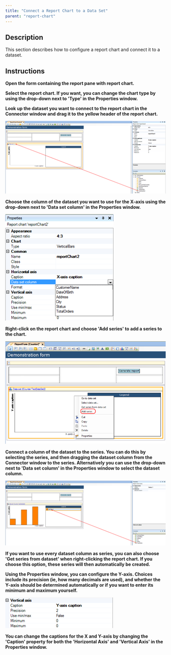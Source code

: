 ```yaml
---
title: "Connect a Report Chart to a Data Set"
parent: "report-chart"
---
```

## Description

This section describes how to configure a report chart and connect it to a dataset.

## Instructions

 **Open the form containing the report pane with report chart.**

 **Select the report chart. If you want, you can change the chart type by using the drop-down next to 'Type' in the Properties window.**

 **Look up the dataset you want to connect to the report chart in the Connector window and drag it to the yellow header of the report chart.**

![](attachments/2621481/2752703.png)

 **Choose the column of the dataset you want to use for the X-axis using the drop-down next to 'Data set column' in the Properties window.**

![](attachments/2621481/2752702.png)

 **Right-click on the report chart and choose 'Add series' to add a series to the chart.**

![](attachments/2621481/2752705.png)

 **Connect a column of the dataset to the series. You can do this by selecting the series, and then dragging the dataset column from the Connector window to the series. Alternatively you can use the drop-down next to 'Data set column' in the Properties window to select the dataset column.**

![](attachments/2621481/2752708.png)

 **If you want to use every dataset column as series, you can also choose 'Get series from dataset' when right-clicking the report chart. If you choose this option, these series will then automatically be created.**

 **Using the Properties window, you can configure the Y-axis. Choices include its precision (ie, how many decimals are used), and whether the Y-axis should be determined automatically or if you want to enter its minimum and maximum yourself.**

![](attachments/2621481/2752709.png)

 **You can change the captions for the X and Y-axis by changing the 'Caption' property for both the 'Horizontal Axis' and 'Vertical Axis' in the Properties window.**
